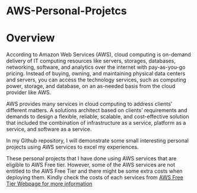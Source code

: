 # AWS-Personal-Projetcs

<h1>Overview</h1>

<p>According to Amazon Web Services (AWS), cloud computing is on-demand delivery of IT computing resources like servers, storages, databases, networking, software, and analytics over the internet with pay-as-you-go pricing. Instead of buying, owning, and maintaining physical data centers and servers, you can access the technology services, such as computing power, storage, and database, on an as-needed basis from the cloud provider like AWS.</p>

<p>AWS provides many services in cloud computing to address clients’ different matters. A solutions architect based on clients’ requirements and demands to design a flexible, reliable, scalable, and cost-effective solution that included the combination of infrastructure as a service, platform as a service, and software as a service.</p>

<p>In my Github repository, I will demonstrate some small interesting personal projects using AWS services to excel my experiences.</p>

<p>These personal projects that I have done using AWS services that are eligible to AWS Free tier. However, some of the AWS services are not entitled to the AWS Free Tier and there might be some extra costs when deploying them. Kindly check the costs of each services from <a href="https://aws.amazon.com/free/?trk=66f85e9f-ddf8-4d52-a698-ced542768434&sc_channel=ps&ef_id=Cj0KCQjw6PGxBhCVARIsAIumnWbrui_sIqnwKscnPQC1Qz9AM15qt952pKAz1-IH7LoF8TagvIqPNBwaArKpEALw_wcB:G:s&s_kwcid=AL!4422!3!444204369536!e!!g!!aws%20pricing!10287741726!106541669990&trk=66f85e9f-ddf8-4d52-a698-ced542768434&sc_channel=ps&targetid=kwd-28467242012&gclid=Cj0KCQjw6PGxBhCVARIsAIumnWbrui_sIqnwKscnPQC1Qz9AM15qt952pKAz1-IH7LoF8TagvIqPNBwaArKpEALw_wcB&all-free-tier.sort-by=item.additionalFields.SortRank&all-free-tier.sort-order=asc&awsf.Free%20Tier%20Types=*all&awsf.Free%20Tier%20Categories=*all">AWS Free Tier Webpage for more information</a></p>

